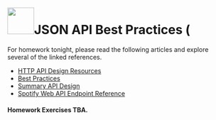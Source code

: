# <img src="https://cloud.githubusercontent.com/assets/7833470/10899314/63829980-8188-11e5-8cdd-4ded5bcb6e36.png" height="60">JSON API Best Practices (

For homework tonight, please read the following articles and explore several of the linked references.

 * [HTTP API Design Resources](https://github.com/gocardless/http-api-design)
 * [Best Practices](http://www.vinaysahni.com/best-practices-for-a-pragmatic-restful-api)
 * [Summary API Design](https://github.com/interagent/http-api-design)
 * [Spotify Web API Endpoint Reference](https://developer.spotify.com/web-api/endpoint-reference/)

#### Homework Exercises TBA.

